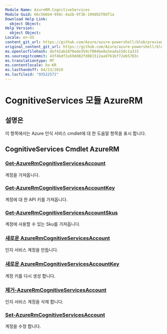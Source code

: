 ```yaml
---
Module Name: AzureRM.CognitiveServices
Module Guid: 66c566b4-950c-4a2b-9f3b-199d92f0df1a
Download Help Link:
  object Object: 
Help Version:
  object Object: 
Locale: en-US
content_git_url: https://github.com/Azure/azure-powershell/blob/preview/src/ResourceManager/CognitiveServices/Commands.Management.CognitiveServices/help/AzureRM.CognitiveServices.md
original_content_git_url: https://github.com/Azure/azure-powershell/blob/preview/src/ResourceManager/CognitiveServices/Commands.Management.CognitiveServices/help/AzureRM.CognitiveServices.md
ms.openlocfilehash: def42ab1878ede359cf084be0a3eada150c1a315
ms.sourcegitcommit: 43f4bdf2a59dd82fd881512aa9761bf72eb5703c
ms.translationtype: MT
ms.contentlocale: ko-KR
ms.lasthandoff: 04/23/2019
ms.locfileid: "93522572"
---
```

# CognitiveServices 모듈 AzureRM
## 설명은
이 항목에서는 Azure 인식 서비스 cmdlet에 대 한 도움말 항목을 표시 합니다.

## CognitiveServices Cmdlet AzureRM
### [Get-AzureRmCognitiveServicesAccount](Get-AzureRmCognitiveServicesAccount.md)
계정을 가져옵니다.

### [Get-AzureRmCognitiveServicesAccountKey](Get-AzureRmCognitiveServicesAccountKey.md)
계정에 대 한 API 키를 가져옵니다.

### [Get-AzureRmCognitiveServicesAccountSkus](Get-AzureRmCognitiveServicesAccountSkus.md)
계정에 사용할 수 있는 Sku를 가져옵니다.

### [새로운 AzureRmCognitiveServicesAccount](New-AzureRmCognitiveServicesAccount.md)
인지 서비스 계정을 만듭니다.

### [새로운 AzureRmCognitiveServicesAccountKey](New-AzureRmCognitiveServicesAccountKey.md)
계정 키를 다시 생성 합니다.

### [제거-AzureRmCognitiveServicesAccount](Remove-AzureRmCognitiveServicesAccount.md)
인지 서비스 계정을 삭제 합니다.

### [Set-AzureRmCognitiveServicesAccount](Set-AzureRmCognitiveServicesAccount.md)
계정을 수정 합니다.

